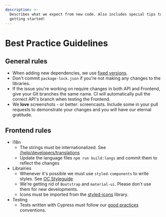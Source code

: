 ```yaml
---
description: >-
  Describes what we expect from new code. Also includes special tips to help you
  getting started!
---
```


# Best Practice Guidelines

## General rules

* When adding new dependencies, we use [fixed versions](https://docs.npmjs.com/about-semantic-versioning).
* Don't commit `package-lock.json` if you're not making any changes to the libraries.
* If the issue you're working on require changes in both API and Frontend, give your Git branches the same name. CI will automatically pull the correct API's branch when testing the Frontend.
* We **love** screenshots - or better: screencasts. Include some in your pull requests to demonstrate your changes and you will have our eternal gratitude.

## Frontend rules

* I18n
  * The strings must be internationalized. See [/help/developers/translations](https://docs.opencollective.com/help/developers/translations)
  * Update the language files `npm run build:langs` and commit them to reflect the changes
* Librairies
  * Whenever it's possible we must use `styled-components` to write styles. See [OC Styleguide](https://opencollective-styleguide.now.sh/)
  * We're getting rid of `Bootstrap` and `material-ui`. Please don't use them for new developments.
  * Icons must be imported from the [styled-icons](http://styled-icons.js.org/) library.
* Testing
  * Tests written with Cypress must follow our [good practices](https://docs.opencollective.com/help/developers/testing-with-cypress) conventions.

